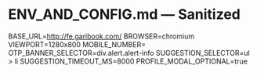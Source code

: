 # ENV_AND_CONFIG.md — Sanitized
BASE_URL=http://fe.garibook.com/
BROWSER=chromium
VIEWPORT=1280x800
MOBILE_NUMBER=<masked>
OTP_BANNER_SELECTOR=div.alert.alert-info
SUGGESTION_SELECTOR=ul > li
SUGGESTION_TIMEOUT_MS=8000
PROFILE_MODAL_OPTIONAL=true
